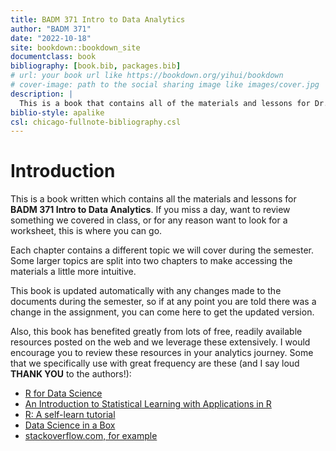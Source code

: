 ```yaml
--- 
title: BADM 371 Intro to Data Analytics
author: "BADM 371"
date: "2022-10-18"
site: bookdown::bookdown_site
documentclass: book
bibliography: [book.bib, packages.bib]
# url: your book url like https://bookdown.org/yihui/bookdown
# cover-image: path to the social sharing image like images/cover.jpg
description: |
  This is a book that contains all of the materials and lessons for Dr. Turner's data analytics one course.
biblio-style: apalike
csl: chicago-fullnote-bibliography.csl
---
```


# Introduction

This is a book written which contains all the materials and lessons for **BADM 371 Intro to Data Analytics**. If you miss a day, want to review something we covered in class, or for any reason want to look for a worksheet, this is where you can go. 

Each chapter contains a different topic we will cover during the semester. Some larger topics are split into two chapters to make accessing the materials a little more intuitive. 

This book is updated automatically with any changes made to the documents during the semester, so if at any point you are told there was a change in the assignment, you can come here to get the updated version.

Also, this book has benefited greatly from lots of free, readily available resources posted on the web and we leverage these extensively.  I would encourage you to review these resources in your analytics journey.  Some that we specifically use with great frequency are these (and I say loud **THANK YOU** to the authors!):

- [R for Data Science](https://r4ds.had.co.nz/)
- [An Introduction to Statistical Learning with Applications in R](https://trevorhastie.github.io/ISLR/)
- [R: A self-learn tutorial](https://gsp.humboldt.edu/olm/R/Tutorials/BestFirstRTutorial.pdf)
- [Data Science in a Box](https://datasciencebox.org/)
- [stackoverflow.com, for example](https://stackoverflow.com/questions/4862178/remove-rows-with-all-or-some-nas-missing-values-in-data-frame?rq=1)




